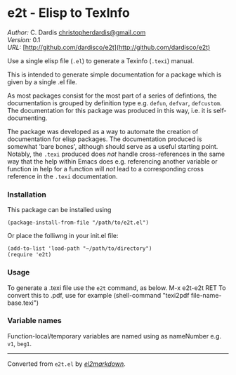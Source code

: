 # e2t - Elisp to TexInfo

*Author:* C. Dardis <christopherdardis@gmail.com><br>
*Version:* 0.1<br>
*URL:* [http://github.com/dardisco/e2t](http://github.com/dardisco/e2t)<br>

Use a single elisp file (`.el`) to generate
a Texinfo (`.texi`) manual.
 
This is intended to generate simple documentation for a package
which is given by a single .el file.

As most packages consist for the most part of a series of
defintions, the documentation is grouped by definition type e.g.
`defun`, `defvar`, `defcustom`. The documentation for this
package was produced in this way, i.e. it is self-documenting.

The package was developed as a way to automate the creation
of documentation for elisp packages. The documentation produced is
somewhat 'bare bones', although should serve as a useful
starting point.
Notably, the `.texi` produced does *not* handle cross-references
in the same way that the help within Emacs does e.g.
referencing another variable or function in help for a function
will *not* lead to a corresponding cross reference in
the `.texi` documentation.

### Installation

This package can be installed using

    (package-install-from-file "/path/to/e2t.el")

Or place the folliwng in your init.el file:

    (add-to-list 'load-path "~/path/to/directory")
    (require 'e2t)

### Usage

To generate a .texi file use the `e2t` command, as below.
     M-x e2t-e2t RET
To convert this to .pdf, use for example
(shell-command "texi2pdf file-name-base.texi")

### Variable names

Function-local/temporary variables are named using
as nameNumber e.g. `v1`, `beg1`.



---
Converted from `e2t.el` by [*el2markdown*](https://github.com/Lindydancer/el2markdown).
